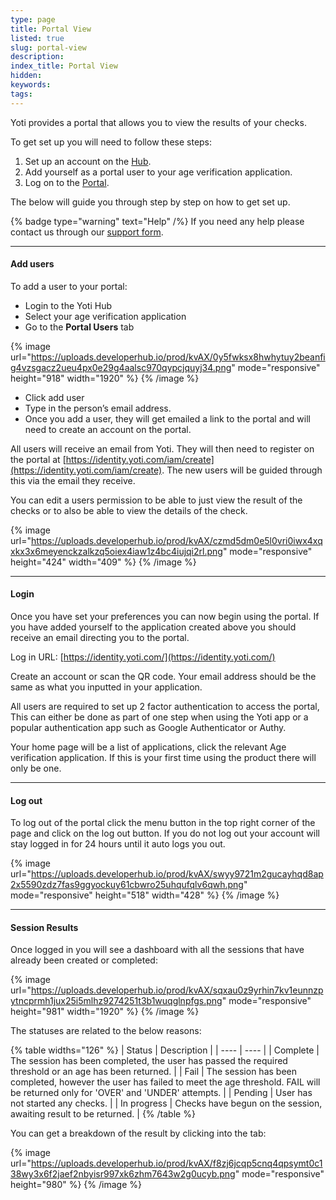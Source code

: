 ```yaml
---
type: page
title: Portal View
listed: true
slug: portal-view
description: 
index_title: Portal View
hidden: 
keywords: 
tags: 
---
```


Yoti provides a portal that allows you to view the results of your checks.

To get set up you will need to follow these steps:

1. Set up an account on the [Hub](https://hub.yoti.com).
2. Add yourself as a portal user to your age verification application.
3. Log on to the [Portal](https://identity.yoti.com/iam/login).

The below will guide you through step by step on how to get set up.

{% badge type="warning" text="Help" /%} If you need any help please contact us through our [support form](https://support.yoti.com/yotisupport/s/contactsupport).

---

#### Add users

To add a user to your portal:

- Login to the Yoti Hub
- Select your age verification application
- Go to the **Portal Users** tab

{% image url="https://uploads.developerhub.io/prod/kvAX/0y5fwksx8hwhytuy2beanfig4vzsgacz2ueu4px0e29g4aalsc970qypcjquyj34.png" mode="responsive" height="918" width="1920" %}
{% /image %}

- Click add user
- Type in the person’s email address.
- Once you add a user, they will get emailed a link to the portal and will need to create an account on the portal.

All users will receive an email from Yoti. They will then need to register on the portal at [https://identity.yoti.com/iam/create](https://identity.yoti.com/iam/create). The new users will be guided through this via the email they receive.

You can edit a users permission to be able to just view the result of the checks or to also be able to view the details of the check.

{% image url="https://uploads.developerhub.io/prod/kvAX/czmd5dm0e5l0vri0iwx4xqxkx3x6meyenckzalkzq5oiex4iaw1z4bc4iujqi2rl.png" mode="responsive" height="424" width="409" %}
{% /image %}

---

#### Login

Once you have set your preferences you can now begin using the portal. If you have added yourself to the application created above you should receive an email directing you to the portal.

Log in URL: [https://identity.yoti.com/](https://identity.yoti.com/)

Create an account or scan the QR code. Your email address should be the same as what you inputted in your application.

All users are required to set up 2 factor authentication to access the portal, This can either be done as part of one step when using the Yoti app or a popular authentication app such as Google Authenticator or Authy.

Your home page will be a list of applications, click the relevant Age verification application. If this is your first time using the product there will only be one.

---

#### Log out

To log out of the portal click the menu button in the top right corner of the page and click on the log out button. If you do not log out your account will stay logged in for 24 hours until it auto logs you out.

{% image url="https://uploads.developerhub.io/prod/kvAX/swyy9721m2gucayhqd8ap2x5590zdz7fas9ggyockuy61cbwro25uhqufqlv6qwh.png" mode="responsive" height="518" width="428" %}
{% /image %}

---

#### Session Results

Once logged in you will see a dashboard with all the sessions that have already been created or completed:

{% image url="https://uploads.developerhub.io/prod/kvAX/sqxau0z9yrhin7kv1eunnzpytncprmh1jux25i5mlhz9274251t3b1wuqglnpfgs.png" mode="responsive" height="981" width="1920" %}
{% /image %}

The statuses are related to the below reasons:

{% table widths="126" %}
| Status | Description | 
| ---- | ---- | 
| Complete | The session has been completed, the user has passed the required threshold or an age has been returned. | 
| Fail | The session has been completed, however the user has failed to meet the age threshold. FAIL will be returned only for 'OVER' and 'UNDER' attempts. | 
| Pending | User has not started any checks. | 
| In progress | Checks have begun on the session, awaiting result to be returned. | 
{% /table %}

You can get a breakdown of the result by clicking into the tab:

{% image url="https://uploads.developerhub.io/prod/kvAX/f8zj6jcqp5cnq4qpsymt0c138wy3x6f2jaef2nbyisr997xk6zhm7643w2g0ucyb.png" mode="responsive" height="980" %}
{% /image %}